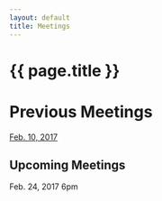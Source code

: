 ```yaml
---
layout: default
title: Meetings
---
```


#	  {{ page.title }}
#   Previous Meetings

[Feb. 10, 2017](/meetings/zig_minutes021017.docx) 

##	Upcoming Meetings
Feb. 24, 2017 6pm

<br>
<br>
